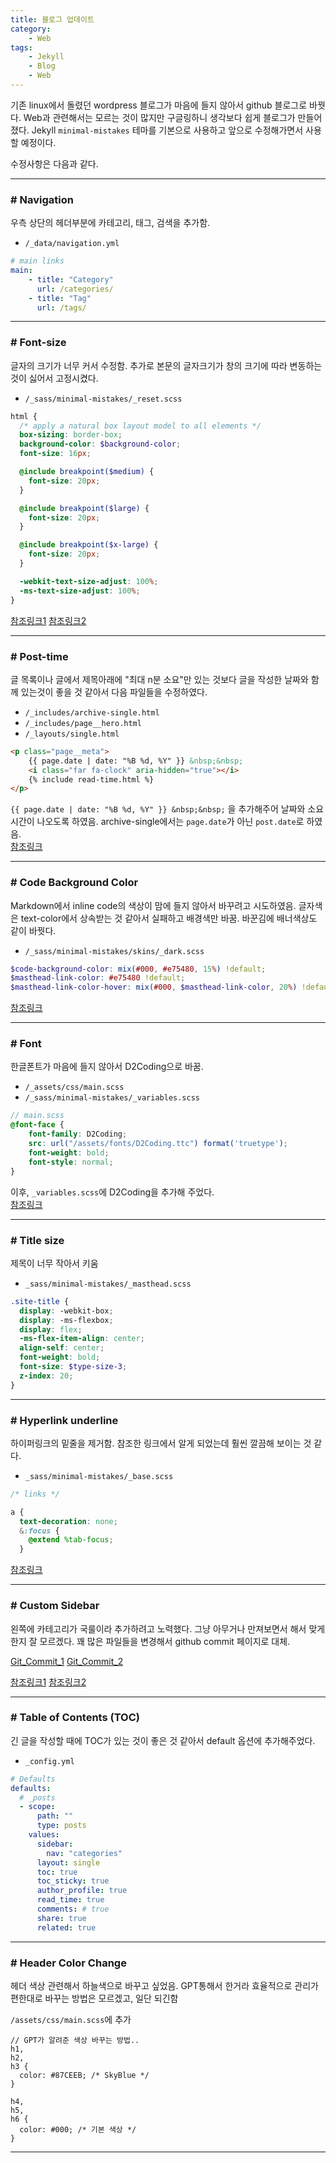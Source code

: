 ```yaml
---
title: 블로그 업데이트
category:
    - Web
tags:
    - Jekyll
    - Blog
    - Web
---
```


기존 linux에서 돌렸던 wordpress 블로그가 마음에 들지 않아서 github 블로그로 바꿧다. Web과 관련해서는 모르는 것이 많지만 구글링하니 생각보다 쉽게 블로그가 만들어졌다. Jekyll `minimal-mistakes` 테마를 기본으로 사용하고 앞으로 수정해가면서 사용할 예정이다.

수정사항은 다음과 같다.

---
### # Navigation
우측 상단의 헤더부분에 카테고리, 태그, 검색을 추가함.

- `/_data/navigation.yml`

```yml
# main links
main:
    - title: "Category"
      url: /categories/
    - title: "Tag"
      url: /tags/
```

---
### # Font-size
글자의 크기가 너무 커서 수정함. 추가로 본문의 글자크기가 창의 크기에 따라 변동하는 것이 싫어서 고정시켰다.

- `/_sass/minimal-mistakes/_reset.scss`

```scss
html {
  /* apply a natural box layout model to all elements */
  box-sizing: border-box;
  background-color: $background-color;
  font-size: 16px;

  @include breakpoint($medium) {
    font-size: 20px;
  }

  @include breakpoint($large) {
    font-size: 20px;
  }

  @include breakpoint($x-large) {
    font-size: 20px;
  }

  -webkit-text-size-adjust: 100%;
  -ms-text-size-adjust: 100%;
}
```
[참조링크1](https://daeun28.github.io/github_%EB%B8%94%EB%A1%9C%EA%B7%B8_%ED%8A%9C%ED%86%A0%EB%A6%AC%EC%96%BC/%EC%82%BD%EC%A7%88%EC%95%88%ED%95%98%EA%B3%A0_%EA%B0%84%EB%8B%A8%ED%95%98%EA%B2%8C_minimal-mistakse%ED%85%8C%EB%A7%88%EC%9D%98_%ED%8F%B0%ED%8A%B8_%ED%81%AC%EA%B8%B0_%EC%A4%84%EC%9D%B4%EA%B8%B0-post/)
[참조링크2](https://devinlife.com/howto%20github%20pages/github-pages-settings/)

---
### # Post-time
글 목록이나 글에서 제목아래에 "최대 n분 소요"만 있는 것보다 글을 작성한 날짜와 함께 있는것이 좋을 것 같아서 다음 파일들을 수정하였다.

- `/_includes/archive-single.html`
- `/_includes/page__hero.html`
- `/_layouts/single.html`

<!-- {% raw %} -->
```html
<p class="page__meta">
    {{ page.date | date: "%B %d, %Y" }} &nbsp;&nbsp;
    <i class="far fa-clock" aria-hidden="true"></i>
    {% include read-time.html %}
</p>
```

`{{ page.date | date: "%B %d, %Y" }} &nbsp;&nbsp;` 을 추가해주어 날짜와 소요시간이 나오도록 하였음. archive-single에서는 `page.date`가 아닌 `post.date`로 하였음. <br/>
[참조링크](https://github.com/mmistakes/minimal-mistakes/issues/1730)
<!-- {% endraw %} -->

---
### # Code Background Color
Markdown에서 inline code의 색상이 맘에 들지 않아서 바꾸려고 시도하였음. 글자색은 text-color에서 상속받는 것 같아서 실패하고 배경색만 바꿈. 바꾼김에 배너색상도 같이 바꿧다.

- `/_sass/minimal-mistakes/skins/_dark.scss`

```scss
$code-background-color: mix(#000, #e75480, 15%) !default;
$masthead-link-color: #e75480 !default;
$masthead-link-color-hover: mix(#000, $masthead-link-color, 20%) !default;
```
[참조링크](https://www.cross-validated.com/Personal-website-with-Minimal-Mistakes-Jekyll-Theme-HOWTO-Part-II/)

---
### # Font
한글폰트가 마음에 들지 않아서 D2Coding으로 바꿈.

- `/_assets/css/main.scss`
- `/_sass/minimal-mistakes/_variables.scss`

```scss
// main.scss
@font-face {
    font-family: D2Coding;
    src: url("/assets/fonts/D2Coding.ttc") format('truetype');
    font-weight: bold;
    font-style: normal;
}
```
이후, `_variables.scss`에 D2Coding을 추가해 주었다. <br/>
[참조링크](https://github.com/mmistakes/minimal-mistakes/issues/1571)

---
### # Title size
제목이 너무 작아서 키움

- `_sass/minimal-mistakes/_masthead.scss`

```scss
.site-title {
  display: -webkit-box;
  display: -ms-flexbox;
  display: flex;
  -ms-flex-item-align: center;
  align-self: center;
  font-weight: bold;
  font-size: $type-size-3;
  z-index: 20;
}
```

---
### # Hyperlink underline
하이퍼링크의 밑줄을 제거함. 참조한 링크에서 알게 되었는데 훨씬 깔끔해 보이는 것 같다.

- `_sass/minimal-mistakes/_base.scss`

```scss
/* links */

a {
  text-decoration: none;
  &:focus {
    @extend %tab-focus;
  }
```
[참조링크](https://devinlife.com/howto%20github%20pages/github-pages-settings/)

---

### # Custom Sidebar
왼쪽에 카테고리가 국룰이라 추가하려고 노력했다. 그냥 아무거나 만져보면서 해서 맞게 한지 잘 모르겠다. 꽤 많은 파일들을 변경해서 github commit 페이지로 대체.

[Git_Commit_1](https://github.com/vyzil/vyzil.github.io/commit/f6d337ac4346f707ab7798d5d5bd607f11fbf701)
[Git_Commit_2](https://github.com/vyzil/vyzil.github.io/commit/d67608ef0a47bfd83493b279fe8a576b6529f435)

[참조링크1](https://mmistakes.github.io/minimal-mistakes/docs/layouts/#custom-sidebar-navigation-menu)
[참조링크2](https://blog.jungbin.kim/notes/2018-02-22-apply-sidebar-minimalmistake-jekyll/)

---

### # Table of Contents (TOC)
긴 글을 작성할 때에 TOC가 있는 것이 좋은 것 같아서 default 옵션에 추가해주었다.

- `_config.yml`

```yml
# Defaults
defaults:
  # _posts
  - scope:
      path: ""
      type: posts
    values:
      sidebar:
        nav: "categories"
      layout: single
      toc: true
      toc_sticky: true
      author_profile: true
      read_time: true
      comments: # true
      share: true
      related: true
```

---

### # Header Color Change
헤더 색상 관련해서 하늘색으로 바꾸고 싶었음. GPT통해서 한거라 효율적으로 관리가 편한대로 바꾸는 방법은 모르겠고, 일단 되긴함

`/assets/css/main.scss`에 추가
```
// GPT가 알려준 색상 바꾸는 방법..
h1,
h2,
h3 {
  color: #87CEEB; /* SkyBlue */
}

h4,
h5,
h6 {
  color: #000; /* 기본 색상 */
}
```
---